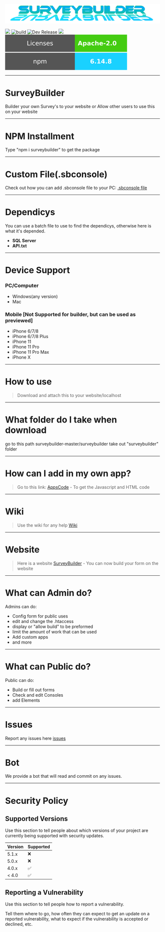 <a href="http://surveybuilder.epizy.com/Home.php" target="_blank"><img src="https://github.com/surveybuilderteams/surveybuilder/blob/master/banner/banner.png?raw=true"/></a>


<a href="https://github.com/surveybuilderteams/surveybuilder/releases" target="_blank"><image src="https://github.com/surveybuilderteams/surveybuilder/blob/master/banner/version.svg"/></a>
![build](https://github.com/surveybuilderteams/surveybuilder/blob/master/banner/build_pass.svg)
![Dev Release](https://github.com/surveybuilderteams/surveybuilder/blob/master/banner/DevRelease.svg)
<a href="https://github.com/surveybuilderteams/surveybuilder/archive/master.zip" target="_blank">
<image src="https://github.com/surveybuilderteams/surveybuilder/blob/master/banner/download.svg"/>
</a>
<a href="https://github.com/surveybuilderteams/surveybuilder/blob/master/LICENSE"><img src="https://github.com/surveybuilderteams/surveybuilder/blob/master/banner/License.svg"/></a>
<a href="https://www.npmjs.com/package/surveybuilder"><img src="https://github.com/surveybuilderteams/surveybuilder/blob/master/banner/npmjs.svg"/></a>
***


# SurveyBuilder

Builder your own Survey's to your website or Allow other users to use this on your website

***

# NPM Installment

Type "npm i surveybuilder" to get the package

***

# Custom File(.sbconsole)

Check out how you can add .sbconsole file to your PC: <a href="https://github.com/surveybuilderteams/SurevyBuilderConsoleFile/tree/main">.sbconsole file</a>

***

# Dependicys 

You can use a batch file to use to find the dependicys, otherwise here is what it's depended.

*  **SQL Server**
*  **API.txt**

***

# Device Support

### PC/Computer

* Windows(any version)
* Mac

### Mobile [Not Supported for builder, but can be used as previewed]

* iPhone 6/7/8
* iPhone 6/7/8 Plus
* iPhone 11
* iPhone 11 Pro
* iPhone 11 Pro Max
* iPhone X

***

# How to use

> Download and attach this to your website/localhost

***

# What folder do I take when download

go to this path surveybuilder-master/surveybuilder
take out "surveybuilder" folder

***

# How can I add in my own app?

> Go to this link: [AppsCode](https://github.com/MasterGames2020/SurveyBuilder-Apps-code) - To get the Javascript and HTML code

***

# Wiki 

> Use the wiki for any help [Wiki](https://github.com/MasterGames2020/SurveyBuilder/wiki)

***

# Website

> Here is a website [SurveyBuilder](http://linkshorty.epizy.com/SurveyBuilder) - You can now build your form on the website

***

# What can Admin do?

Admins can do:
* Config form for public uses
* edit and change the .htaccess
* display or "allow build" to be preformed
* limit the amount of work that can be used
* Add custom apps
* and more

***

# What can Public do?

Public can do:
* Build or fill out forms
* Check and edit Consoles 
* add Elements

***

# Issues

Report any issues here [issues](https://github.com/MasterGames2020/SurveyBuilder/issues)

***

# Bot

We provide a bot that will read and commit on any issues.

***

# Security Policy

## Supported Versions

Use this section to tell people about which versions of your project are
currently being supported with security updates.

| Version | Supported          |
| ------- | ------------------ |
| 5.1.x   | :x:                |
| 5.0.x   | :x:                |
| 4.0.x   | :white_check_mark: |
| < 4.0   | :white_check_mark: |

## Reporting a Vulnerability

Use this section to tell people how to report a vulnerability.

Tell them where to go, how often they can expect to get an update on a
reported vulnerability, what to expect if the vulnerability is accepted or
declined, etc.
